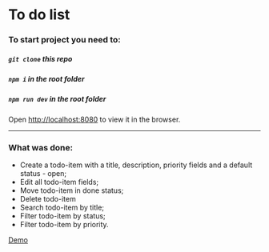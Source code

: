 # To do list

### To start project you need to:

##### `git clone` this repo
##### `npm i` in the root folder
##### `npm run dev` in the root folder

Open [http://localhost:8080](http://localhost:8080) to view it in the browser.

<hr>

### What was done:

- Create a todo-item with a title, description, priority fields and a default status - open;
- Edit all todo-item fields;
- Move todo-item in done status;
- Delete todo-item
- Search todo-item by title;
- Filter todo-item by status;
- Filter todo-item by priority.

<a href=https://feroxes.github.io/js-band-test-task/>Demo</a>
